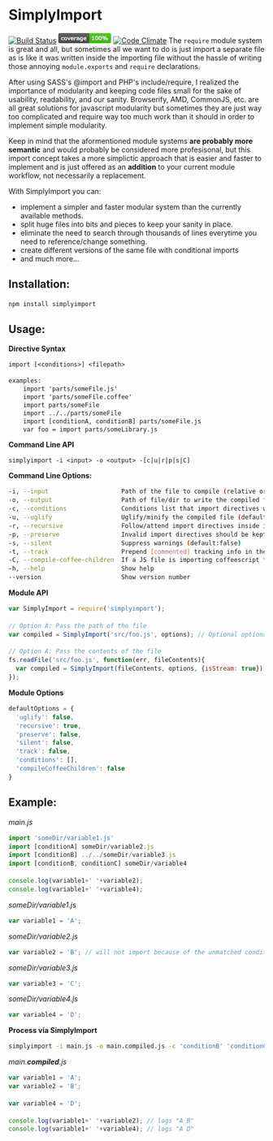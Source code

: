 # SimplyImport
[![Build Status](https://travis-ci.org/danielkalen/simplyimport.svg?branch=master)](https://travis-ci.org/danielkalen/simplyimport)
[![Coverage](.config/badges/coverage-node.png?raw=true)](https://github.com/danielkalen/simplyimport)
[![Code Climate](https://codeclimate.com/repos/57c332508cc944028900237a/badges/6b3dda1443fd085a1d3c/gpa.svg)](https://codeclimate.com/repos/57c332508cc944028900237a/feed)
The `require` module system is great and all, but sometimes all we want to do is just import a separate file as is like it was written inside the importing file without the hassle of writing those annoying `module.exports` and `require` declarations.

After using SASS's @import and PHP's include/require, I realized the importance of modularity and keeping code files small for the sake of usability, readability, and our sanity. Browserify, AMD, CommonJS, etc. are all great solutions for javascript modularity but sometimes they are just way too complicated and require way too much work than it should in order to implement simple modularity.

Keep in mind that the aformentioned module systems **are probably more semantic** and would probably be considered more profesisonal, but this import concept takes a more simplictic approach that is easier and faster to implement and is just offered as an **addition** to your current module workflow, not necessarily a replacement.

With SimplyImport you can:

* implement a simpler and faster modular system than the currently available methods.
* split huge files into bits and pieces to keep your sanity in place.
* eliminate the need to search through thousands of lines everytime you need to reference/change something.
* create different versions of the same file with conditional imports
* and much more...


Installation:
------
```bash
npm install simplyimport
```

Usage:
------
**Directive Syntax**
```
import [<conditions>] <filepath>

examples:
    import 'parts/someFile.js'
    import 'parts/someFile.coffee'
    import parts/someFile
    import ../../parts/someFile
    import [conditionA, conditionB] parts/someFile.js
    var foo = import parts/someLibrary.js
```

**Command Line API**
```
simplyimport -i <input> -o <output> -[c|u|r|p|s|C]
```

**Command Line Options:**

```bash
-i, --input                    Path of the file to compile (relative or absolute)
-o, --output                   Path of file/dir to write the compiled file to (stdout will be used if omitted)
-c, --conditions               Conditions list that import directives which have conditions should match against. Syntax: -c condA [condB...]
-u, --uglify                   Uglify/minify the compiled file (default:false)
-r, --recursive                Follow/attend import directives inside imported files, (--no-r to disable) (default:true)
-p, --preserve                 Invalid import directives should be kept in the file in a comment format (default:false)
-s, --silent                   Suppress warnings (default:false)
-t, --track                    Prepend [commented] tracking info in the output file so that future files importing this one will know which files are already imported (default:false)
-C, --compile-coffee-children  If a JS file is importing coffeescript files, the imported files will be compiled to JS first (default:false)
-h, --help                     Show help
--version                      Show version number
```

**Module API**
```javascript
var SimplyImport = require('simplyimport');

// Option A: Pass the path of the file
var compiled = SimplyImport('src/foo.js', options); // Optional options object

// Option A: Pass the contents of the file
fs.readFile('src/foo.js', function(err, fileContents){
  var compiled = SimplyImport(fileContents, options, {isStream: true});
});
```
**Module Options**
```javascript
defaultOptions = {
  'uglify': false,
  'recursive': true,
  'preserve': false,
  'silent': false,
  'track': false,
  'conditions': [],
  'compileCoffeeChildren': false
}
```







Example:
------
*main.js*
```javascript
import 'someDir/variable1.js'
import [conditionA] someDir/variable2.js
import [conditionB] ../../someDir/variable3.js
import [conditionB, conditionC] someDir/variable4

console.log(variable1+' '+variable2);
console.log(variable1+' '+variable4);
```

*someDir/variable1.js*
```javascript
var variable1 = 'A';
```

*someDir/variable2.js*
```javascript
var variable2 = 'B'; // will not import because of the unmatched conditions
```

*someDir/variable3.js*
```javascript
var variable3 = 'C';
```

*someDir/variable4.js*
```javascript
var variable4 = 'D';
```

**Process via SimplyImport**
```bash
simplyimport -i main.js -o main.compiled.js -c 'conditionB' 'conditionC'
```

*main.**compiled**.js*
```javascript
var variable1 = 'A';
var variable2 = 'B';

var variable4 = 'D';

console.log(variable1+' '+variable2); // logs "A B"
console.log(variable1+' '+variable4); // logs "A D"
```
